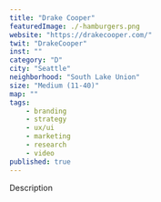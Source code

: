 ```yaml
---
title: "Drake Cooper"
featuredImage: ./-hamburgers.png
website: "https://drakecooper.com/"
twit: "DrakeCooper"
inst: ""
category: "D"
city: "Seattle"
neighborhood: "South Lake Union"
size: "Medium (11-40)"
map: ""
tags:
    - branding
    - strategy
    - ux/ui
    - marketing
    - research
    - video
published: true
---
```


Description
